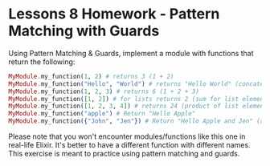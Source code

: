 # Lessons 8 Homework - Pattern Matching with Guards

Using Pattern Matching & Guards, implement a module with functions that return the following:

```elixir
MyModule.my_function(1, 2) # returns 3 (1 + 2)
MyModule.my_function("Hello", "World") # returns "Hello World" (concatenate with a space)
MyModule.my_function(1, 2, 3) # returns 6 (1 + 2 + 3)
MyModule.my_function([1, 2]) # for lists returns 2 (sum for list elements that are size 2 or less)
MyModule.my_function([1, 2, 3, 4]) # returns 24 (product of list elements for sizes 3 or more)
MyModule.my_function("apple") # Return "Hello Apple"
MyModule.my_function({"John", "Jen"}) # Return "Hello Apple and Jen" (assum a tuple with size 2)
```

Please note that you won't encounter modules/functions like this one in real-life Elixir. It's better to have a different function with different names. This exercise is meant to practice using pattern matching and guards.